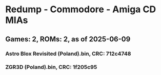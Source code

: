 # Redump - Commodore - Amiga CD MIAs
## Games: 2, ROMs: 2, as of 2025-06-09

### Astro Blox Revisited (Poland).bin, CRC: 712c4748
### ZGR3D (Poland).bin, CRC: 1f205c95
